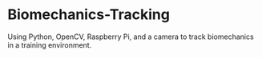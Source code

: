 # Biomechanics-Tracking
Using Python, OpenCV, Raspberry Pi, and a camera to track biomechanics in a training environment.
